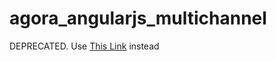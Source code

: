 # agora_angularjs_multichannel

DEPRECATED. Use [This Link](https://github.com/AgoraIO-Solutions/agora_multichannel) instead
